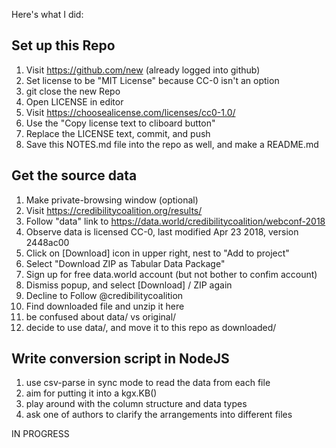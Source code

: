 
Here's what I did:

## Set up this Repo

1. Visit <https://github.com/new> (already logged into github)
1. Set license to be "MIT License" because CC-0 isn't an option
1. git close the new Repo
1. Open LICENSE in editor
1. Visit <https://choosealicense.com/licenses/cc0-1.0/>
1. Use the "Copy license text to cliboard button"
1. Replace the LICENSE text, commit, and push
1. Save this NOTES.md file into the repo as well, and make a README.md

## Get the source data

1. Make private-browsing window (optional)
1. Visit <https://credibilitycoalition.org/results/>
1. Follow "data" link to <https://data.world/credibilitycoalition/webconf-2018>
1. Observe data is licensed CC-0, last modified Apr 23 2018, version 2448ac00
1. Click on [Download] icon in upper right, nest to "Add to project"
1. Select "Download ZIP as Tabular Data Package"
1. Sign up for free data.world account (but not bother to confim account)
1. Dismiss popup, and select [Download] / ZIP again
1. Decline to Follow @credibilitycoalition
1. Find downloaded file and unzip it here
1. be confused about data/ vs original/
1. decide to use data/, and move it to this repo as downloaded/

## Write conversion script in NodeJS

1. use csv-parse in sync mode to read the data from each file
2. aim for putting it into a kgx.KB()
3. play around with the column structure and data types
4. ask one of authors to clarify the arrangements into different files

IN PROGRESS